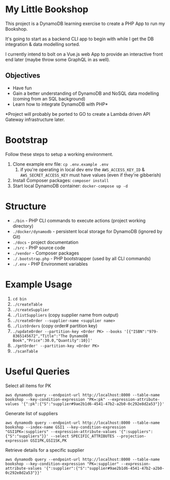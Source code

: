 # My Little Bookshop
This project is a DynamoDB learning exercise to create a PHP App to run my Bookshop.

It's going to start as a backend CLI app to begin with while I get the DB integration & data modelling sorted.

I currently intend to bolt on a Vue.js web App to provide an interactive front end later (maybe throw some GraphQL in as well).

## Objectives
- Have fun
- Gain a better understanding of DynamoDB and NoSQL data modelling (coming from an SQL background)
- Learn how to integrate DynamoDB with PHP*

*Project will probably be ported to GO to create a Lambda driven API Gateway infrastructure later.

# Bootstrap
Follow these steps to setup a working environment.
1. Clone example env file: `cp .env.example .env`
   1. if you're operating in local dev env the `AWS_ACCESS_KEY_ID` & `AWS_SECRET_ACCESS_KEY` must have values (even if they're gibberish)
2. Install Composer packages: `composer install`
3. Start local DynamoDB container: `docker-compose up -d`

# Structure
- `./bin` - PHP CLI commands to execute actions (project working directory)
- `./docker/dynamodb` - persistent local storage for DynamoDB (ignored by Git)
- `./docs` - project documentation
- `./src` - PHP source code
- `./vendor` - Composer packages
- `./.bootstrap.php` - PHP bootstrapper (used by all CLI commands)
- `./.env` - PHP Environment variables

# Example Usage
1. `cd bin`
2. `./createTable`
3. `./createSupplier`
4. `./listSuppliers` (copy supplier name from output)
5. `./createOrder --supplier-name <supplier name>`
6. `./listOrders` (copy order# partition key)
7. `./updateOrder --partition-key <Order PK> --books '[{"ISBN":"979-8365145672","Title":"The DynamoDB Book","Price":30.0,"Quantity":10}]'`
8. `./getOrder' --partition-key <Order PK>`
9. `./scanTable`

# Useful Queries
Select all items for PK

`aws dynamodb query --endpoint-url http://localhost:8000 --table-name bookshop --key-condition-expression "PK=:pk" --expression-attribute-values '{":pk":{"S":"supplier#9ae2b1d6-4541-47b2-a2b0-0c292e8d2a53"}}'`

Generate list of suppliers

`aws dynamodb query --endpoint-url http://localhost:8000 --table-name bookshop --index-name GSI1 --key-condition-expression "GSI1PK=:suppliers" --expression-attribute-values '{":suppliers":{"S":"suppliers"}}' --select SPECIFIC_ATTRIBUTES --projection-expression GSI1PK,GSI1SK,PK`

Retrieve details for a specific supplier

`aws dynamodb query --endpoint-url http://localhost:8000 --table-name bookshop --key-condition-expression "PK=:supplier" --expression-attribute-values '{":supplier":{"S":"supplier#9ae2b1d6-4541-47b2-a2b0-0c292e8d2a53"}}'`
